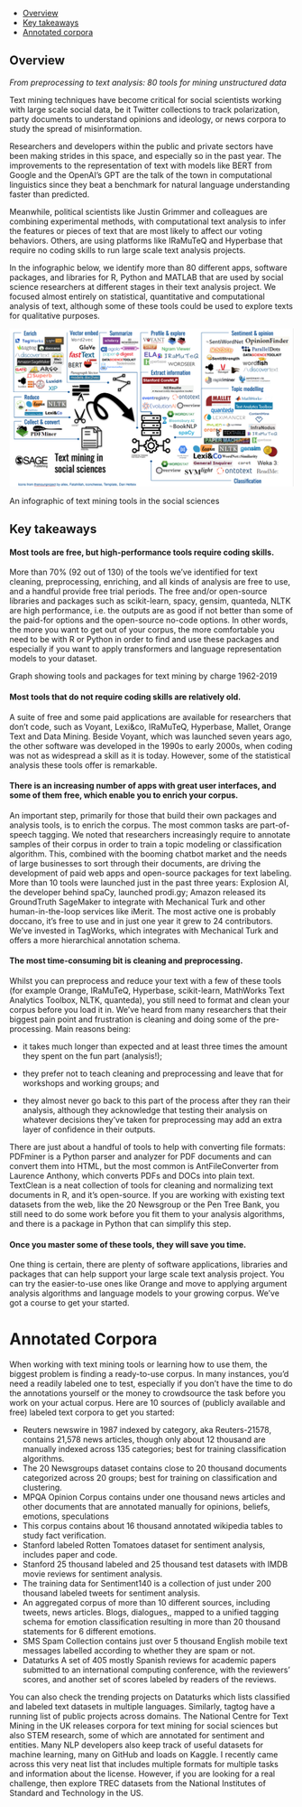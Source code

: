 
+ [Overview](#overview)
+ [Key takeaways](#key-takeaways)
+ [Annotated corpora](#annotated-corpora)

## Overview
*From preprocessing to text analysis: 80 tools for mining unstructured data*

Text mining techniques have become critical for social scientists working with large scale social data, be it Twitter collections to track polarization, party documents to understand opinions and ideology, or news corpora to study the spread of misinformation.

Researchers and developers within the public and private sectors have been making strides in this space, and especially so in the past year. The improvements to the representation of text with models like BERT from Google and the OpenAI’s GPT are the talk of the town in computational linguistics since they beat a benchmark for natural language understanding faster than predicted. 

Meanwhile, political scientists like Justin Grimmer and colleagues are combining experimental methods, with computational text analysis to infer the features or pieces of text that are most likely to affect our voting behaviors. Others, are using platforms like IRaMuTeQ and Hyperbase that require no coding skills to run large scale text analysis projects.

In the infographic below, we identify more than 80 different apps, software packages, and libraries for R, Python and MATLAB that are used by social science researchers at different stages in their text analysis project. We focused almost entirely on statistical, quantitative and computational analysis of text, although some of these tools could be used to explore texts for qualitative purposes.

![Text mining infographic](docs/images/text-mining1.png)

An infographic of text mining tools in the social sciences


## Key takeaways

#### Most tools are free, but high-performance tools require coding skills.

More than 70% (92 out of 130) of the tools we’ve identified for text cleaning, preprocessing, enriching, and all kinds of analysis are free to use, and a handful provide free trial periods. The free and/or open-source libraries and packages such as scikit-learn, spacy, gensim, quanteda, NLTK are high performance, i.e. the outputs are as good if not better than some of the paid-for options and the open-source no-code options. In other words, the more you want to get out of your corpus, the more comfortable you need to be with R or Python in order to find and use these packages and especially if you want to apply transformers and language representation models to your dataset. 


Graph showing tools and packages for text mining by charge 1962-2019

#### Most tools that do not require coding skills are relatively old.

A suite of free and some paid applications are available for researchers that don’t code, such as Voyant, Lexi&co, IRaMuTeQ, Hyperbase, Mallet, Orange Text and Data Mining. Beside Voyant, which was launched seven years ago, the other software was developed in the 1990s to early 2000s, when coding was not as widespread a skill as it is today. However, some of the statistical analysis these tools offer is remarkable. 

#### There is an increasing number of apps with great user interfaces, and some of them free, which enable you to enrich your corpus.

An important step, primarily for those that build their own packages and analysis tools, is to enrich the corpus. The most common tasks are part-of-speech tagging. We noted that researchers increasingly require to annotate samples of their corpus in order to train a topic modeling or classification algorithm. This, combined with the booming chatbot market and the needs of large businesses to sort through their documents, are driving the development of paid web apps and open-source packages for text labeling. More than 10 tools were launched just in the past three years: Explosion AI, the developer behind spaCy, launched prodi.gy; Amazon released its GroundTruth SageMaker to integrate with Mechanical Turk and other human-in-the-loop services like iMerit. The most active one is probably doccano, it’s free to use and in just one year it grew to 24 contributors. We’ve invested in TagWorks, which integrates with Mechanical Turk and offers a more hierarchical annotation schema.

#### The most time-consuming bit is cleaning and preprocessing.

Whilst you can preprocess and reduce your text with a few of these tools (for example Orange, IRaMuTeQ, Hyperbase, scikit-learn, MathWorks Text Analytics Toolbox, NLTK, quanteda), you still need to format and clean your corpus before you load it in. We’ve heard from many researchers that their biggest pain point and frustration is cleaning and doing some of the pre-processing. Main reasons being: 

- it takes much longer than expected and at least three times the amount they spent on the fun part (analysis!);

- they prefer not to teach cleaning and preprocessing and leave that for workshops and working groups; and 

- they almost never go back to this part of the process after they ran their analysis, although they acknowledge that testing their analysis on whatever decisions they’ve taken for preprocessing may add an extra layer of confidence in their outputs.

There are just about a handful of tools to help with converting file formats: PDFminer is a Python parser and analyzer for PDF documents and can convert them into HTML, but the most common is AntFileConverter from Laurence Anthony, which converts PDFs and DOCs into plain text. TextClean is a neat collection of tools for cleaning and normalizing text documents in R, and it’s open-source. If you are working with existing text datasets from the web, like the 20 Newsgroup or the Pen Tree Bank, you still need to do some work before you fit them to your analysis algorithms, and there is a package in Python that can simplify this step.

#### Once you master some of these tools, they will save you time.

One thing is certain, there are plenty of software applications, libraries and packages that can help support your large scale text analysis project. You can try the easier-to-use ones like Orange and move to applying argument analysis algorithms and language models to your growing corpus. We’ve got a course to get your started. 


# Annotated Corpora

When working with text mining tools or learning how to use them, the biggest problem is finding a ready-to-use corpus. In many instances, you’d need a readily labeled one to test, especially if you don’t have the time to do the annotations yourself or the money to crowdsource the task before you work on your actual corpus. Here are 10 sources of (publicly available and free) labeled text corpora to get you started:
 
+ Reuters newswire in 1987 indexed by category, aka Reuters-21578, contains 21,578 news articles, though only about 12 thousand are manually indexed across 135 categories; best for training classification algorithms.
+ The 20 Newsgroups dataset contains close to 20 thousand documents categorized across 20 groups; best for training on classification and clustering.
+ MPQA Opinion Corpus contains under one thousand news articles and other documents that are annotated manually for opinions, beliefs, emotions, speculations
+ This corpus contains about 16 thousand annotated wikipedia tables to study fact verification. 
+ Stanford labeled Rotten Tomatoes dataset for sentiment analysis, includes paper and code.
+ Stanford 25 thousand labeled and 25 thousand test datasets with IMDB movie reviews for sentiment analysis.
+ The training data for Sentiment140 is a collection of just under 200 thousand labeled tweets for sentiment analysis.
+ An aggregated corpus of more than 10 different sources, including tweets, news articles. Blogs, dialogues,, mapped to a unified tagging schema for emotion classification resulting in more than 20 thousand statements for 6 different emotions.
+ SMS Spam Collection contains just over 5 thousand English mobile text messages labelled according to whether they are spam or not.
+ Dataturks A set of 405 mostly Spanish reviews for academic papers submitted to an international computing conference, with the reviewers’ scores, and another set of scores labeled by readers of the reviews.

You can also check the trending projects on Dataturks which lists classified and labeled text datasets in multiple languages. Similarly, tagtog have a running list of public projects across domains. The National Centre for Text Mining in the UK releases corpora for text mining for social sciences but also STEM research, some of which are annotated for sentiment and entities. Many NLP developers also keep track of useful datasets for machine learning, many on GitHub and loads on Kaggle. I recently came across this very neat list that includes multiple formats for multiple tasks and information about the license. However, if you are looking for a real challenge, then explore TREC datasets from the National Institutes of Standard and Technology in the US. 
